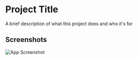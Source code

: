 
# Project Title

A brief description of what this project does and who it's for


## Screenshots

![App Screenshot](https://via.placeholder.com/468x300?text=App+Screenshot+Here)


